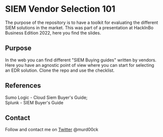 # SIEM Vendor Selection 101

The purpose of the repository is to have a toolkit for evaluating the different SIEM solutions in the market.
This was part of a presentation at HackInBo Business Edition 2022, here you find the slides.


## Purpose

In the web you can find different "SIEM Buying guides" written by vendors.
Here you have an agnostic point of view where you can start for selecting an EDR solution.
Clone the repo and use the checklist.

## References

Sumo Logic - Cloud Siem Buyer's Guide;  
Splunk - SIEM Buyer's Guide  

## Contact

Follow and contact me on [Twitter](https://twitter.com/murd00ck) @murd00ck
